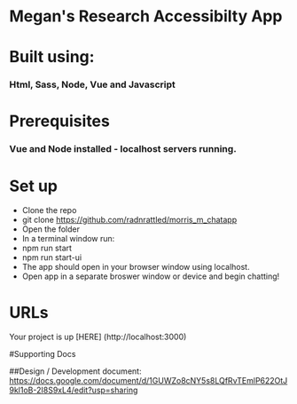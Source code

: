 # **Megan's Research Accessibilty App**

# Built using:
### Html, Sass, Node, Vue and Javascript
# Prerequisites
### Vue and Node installed - localhost servers running. 
# Set up
* Clone the repo
* git clone https://github.com/radnrattled/morris_m_chatapp
* Open the folder 
* In a terminal window run:
 * npm run start
 * npm run start-ui
 * The app should open in your browser window using localhost.
* Open app in a separate broswer window or device and begin chatting!
# URLs
 Your project is up [HERE] (http://localhost:3000)

 #Supporting Docs

 ##Design / Development document: https://docs.google.com/document/d/1GUWZo8cNY5s8LQfRvTEmlP622OtJ9kl1oB-2I8S9xL4/edit?usp=sharing
